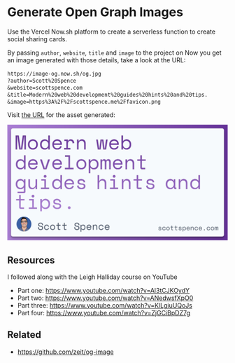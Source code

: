 # Generate Open Graph Images

Use the Vercel Now.sh platform to create a serverless function to
create social sharing cards.

By passing `author`, `website`, `title` and `image` to the project on
Now you get an image generated with those details, take a look at the
URL:

```text
https://image-og.now.sh/og.jpg
?author=Scott%20Spence
&website=scottspence.com
&title=Modern%20web%20development%20guides%20hints%20and%20tips.
&image=https%3A%2F%2Fscottspence.me%2Ffavicon.png
```

Visit [the URL] for the asset generated:

![open graph card example](./og.jpg)

## Resources

I followed along with the Leigh Halliday course on YouTube

- Part one: https://www.youtube.com/watch?v=Al3tCJKOydY
- Part two: https://www.youtube.com/watch?v=ANedwsfXpO0
- Part three: https://www.youtube.com/watch?v=KlLgjuUQoJs
- Part four: https://www.youtube.com/watch?v=ZjGCiBpDZ7g

## Related

- https://github.com/zeit/og-image

<!-- Links -->

[the url]:
  https://image-og.now.sh/og.jpg?author=Scott%20Spence&website=thelocalhost.io&title=Modern%20web%20development%20guides%20hints%20and%20tips.&image=https%3A%2F%2Fscottspence.me%2Ffavicon.png
